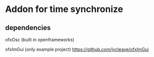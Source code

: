 # Addon for time synchronize

## dependencies
ofxOsc (built in openframeworks)

ofxImGui (only example project)
https://github.com/jvcleave/ofxImGui
